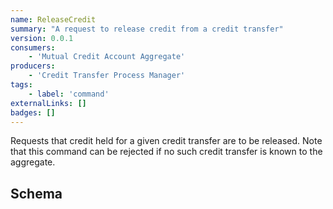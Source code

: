 ```yaml
---
name: ReleaseCredit
summary: "A request to release credit from a credit transfer"
version: 0.0.1
consumers:
    - 'Mutual Credit Account Aggregate'
producers:
    - 'Credit Transfer Process Manager'
tags:
    - label: 'command'
externalLinks: []
badges: []
---
```

Requests that credit held for a given credit transfer are to be released. Note that this command can be rejected if no such 
credit transfer is known to the aggregate.

<Mermaid />

## Schema
<SchemaViewer />